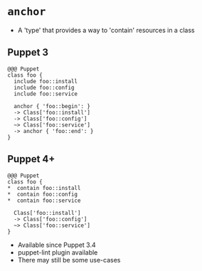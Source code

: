 <!SLIDE>
# `anchor`

* A 'type' that provides a way to 'contain' resources in a class

## Puppet 3
    @@@ Puppet
    class foo {
      include foo::install
      include foo::config
      include foo::service

      anchor { 'foo::begin': }
      -> Class['foo::install']
      -> Class['foo::config']
      ~> Class['foo::service']
      -> anchor { 'foo::end': }
    }

<!SLIDE>

## Puppet 4+
    @@@ Puppet
    class foo {
    *  contain foo::install
    *  contain foo::config
    *  contain foo::service

      Class['foo::install']
      -> Class['foo::config']
      ~> Class['foo::service']
    }

* Available since Puppet 3.4
* puppet-lint plugin available
* There may still be some use-cases

